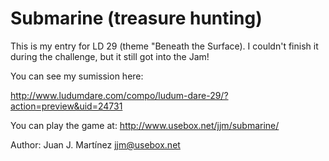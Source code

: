 Submarine (treasure hunting)
===========================

This is my entry for LD 29 (theme "Beneath the Surface). I couldn't finish
it during the challenge, but it still got into the Jam!

You can see my sumission here:

http://www.ludumdare.com/compo/ludum-dare-29/?action=preview&uid=24731

You can play the game at: http://www.usebox.net/jjm/submarine/

Author: Juan J. Martínez <jjm@usebox.net>

